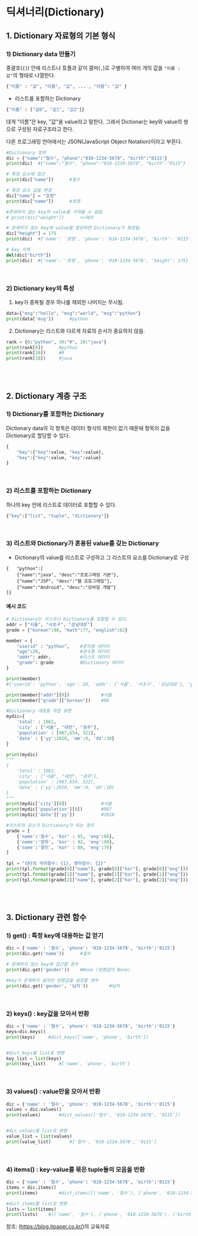 # 딕셔너리(Dictionary)

## 1. Dictionary 자료형의 기본 형식

### 1) Dictionary data 만들기
중괄호(`{}`) 안에 리스트나 튜플과 같이 콤마(`,`)로 구별하여 여러 개의 값을 `"이름 : 값"`의 형태로 나열한다.
```python
{"이름" : "값", "이름", "값", ... , "이름": "값" }
```

- 리스트를 포함하는 Dictionary
```python
{"이름" : ["값0", "값1", "값2"]}
```

대개 "이름"은 key, "값"을 value라고 말한다.
그래서 Dictionar는 key와 value의 쌍으로 구성된 자료구조라고 한다.

다른 프로그래밍 언어에서는 JSON(JavaScript Object Notation)이라고 부른다.

```python
#Dictionary 정의
dic = {"name":"철수", "phone":"010-1234-5678", "birth":"0115"}
print(dic)  #{"name":"철수", "phone":"010-1234-5678", "birth":"0115"}

# 특정 요소에 접근
print(dic["name"])      #철수

# 특정 요소 값을 변경
dic["name"] = "호영"    
print(dic["name"])      #호영

#존재하지 않는 key의 value를 가져올 수 없음
# print(dic["weight"])      >>에러

# 존재하지 않는 key에 value를 할당하면 Dictionary가 확장됨.
dic["height"] = 175
print(dic)  #{'name': '호영', 'phone': '010-1234-5678', 'birth': '0115', 'height': 175}

# key 삭제
del(dic["birth"])
print(dic)  #{'name': '호영', 'phone': '010-1234-5678', 'height': 175}
```

<br>

### 2) Dictionary key의 특성
1. key가 중복될 경우 하나를 제외한 나머지는 무시됨.
```python
data={"msg":"hello", "msg":"world", "msg":"python"}
print(data['msg'])      #python
```

2. Dictionary는 리스트와 다르게 자료의 순서가 중요하지 않음.
```python
rank = {0:"python", 30:"R", 10:"java"}
print(rank[0])      #python
print(rank[30])     #R
print(rank[10])     #java
```

<br><br>

## 2. Dictionary 계층 구조

### 1) Dictionary를 포함하는 Dictionary
Dictionary data의 각 항목은 데이터 형식의 제한이 없기 때문에 항목의 값을 Dictionary로 할당할 수 있다.
```python
{
    "key":{"key":value, "key":value},
    "key":{"key":value, "key":value}
}
```
<br>

### 2) 리스트를 포함하는 Dictionary

하나의 key 안에 리스트로 데이터로 포함할 수 있다.
```python
{"key":["list", "tuple", "dictionary"]}
```

<br>

### 3) 리스트와 Dictionary가 혼용된 value를 갖는 Dictionary

- Dictionary의 value를 리스트로 구성하고 그 리스트의 요소를 Dictionary로 구성
```
{   "python":[
    {"name":"java", "desc":"프로그래밍 기본"},
    {"name":"JSP", "desc":"웹 프로그래밍"},
    {"name":"Android", "desc":"모바일 개발"}
]}
```

#### 예시 코드
```python
# Dictionary는 리스트나 Dictionary를 포함할 수 있다.
addr = ["서울", "서초구", "강남대로"]
grade = {"korean":98, "math":77, "english":82}

member = {
    "userid" : "python",    #문자열 데이터
    "age":20,               #정수형 데이터
    "addr": addr,           #리스트 데이터
    "grade": grade          #Dictionary 데이터
}

print(member)
#{'userid': 'python', 'age': 20, 'addr': ['서울', '서초구', '강남대로'], 'grade': {'korean': 98, 'math': 77, 'english': 82}}

print(member["addr"][0])            #서울
print(member["grade"]["korean"])    #98

#Dictionary 계층을 직접 표현
mydic={
    'total' : 1962,
    'city' : ["서울", "대전", "광주"],
    'population' : [987,654, 321],
    'date' : {'yy':2018, 'mm':9, 'dd':10}
}

print(mydic)
"""
{
    'total' : 1962,
    'city' : ["서울", "대전", "광주"],
    'population' : [987,654, 321],
    'date' : {'yy':2018, 'mm':9, 'dd':10}
}
"""
print(mydic['city'][0])             #서울
print(mydic['population'][0])       #987
print(mydic['date']['yy'])          #2018

#리스트의 요소가 Dictionary가 되는 경우
grade = [
    {'name':'철수', 'kor' : 95, 'eng':88},
    {'name':'영희', 'kor' : 92, 'eng':90},
    {'name':'철민', 'kor' : 88, 'eng':76}
]

tpl = "{0}의 국어점수: {1}, 영어점수: {2}"
print(tpl.format(grade[0]["name"], grade[0]["kor"], grade[0]["eng"]))  #철수의 국어점수: 95, 영어점수: 88
print(tpl.format(grade[1]["name"], grade[1]["kor"], grade[1]["eng"]))  #영희의 국어점수: 92, 영어점수: 90
print(tpl.format(grade[2]["name"], grade[2]["kor"], grade[2]["eng"]))  #철민의 국어점수: 88, 영어점수: 76
```

<br><br>

## 3. Dictionary 관련 함수
### 1) get() : 특정 key에 대응하는 값 얻기
```python
dic = {'name' : '철수', 'phone': '010-1234-5678', 'birth':'0115'}
print(dic.get('name'))      #철수

# 존재하지 않는 key에 접근할 경우
print(dic.get('gender'))    #None (반환값이 None)

#key가 존재하지 않지만 반환값을 설정할 경우
print(dic.get('gender', '남자'))        #남자
```
<br>

### 2) keys() : key값을 모아서 반환
```python
dic = {'name' : '철수', 'phone': '010-1234-5678', 'birth':'0115'}
keys=dic.keys()
print(keys)     #dict_keys(['name', 'phone', 'birth'])


#dict_keys를 list로 변환
key_list = list(keys)
print(key_list)     #['name', 'phone', 'birth']
```
<br>

### 3) values() : value만을 모아서 반환
```python
dic = {'name' : '철수', 'phone': '010-1234-5678', 'birth':'0115'}
values = dic.values()
print(values)       #dict_values(['철수', '010-1234-5678', '0115'])


#dic_values를 list로 변환
value_list = list(values)
print(value_list)       #['철수', '010-1234-5678', '0115']
```
<br>

### 4) items() : key-value를 묶은 tuple들의 모음을 반환
```python
dic = {'name' : '철수', 'phone': '010-1234-5678', 'birth':'0115'}
items = dic.items()
print(items)        #dict_items([('name', '철수'), ('phone', '010-1234-5678'), ('birth', '0115')])

#dict_items를 list로 변환
lists = list(items)
print(lists)    #[('name', '철수'), ('phone', '010-1234-5678'), ('birth', '0115')]
```

참조: (https://blog.itpaper.co.kr/)의 교육자료